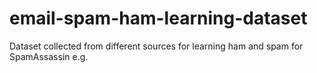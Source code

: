 # email-spam-ham-learning-dataset
Dataset collected from different sources for learning ham and spam for SpamAssassin e.g.

